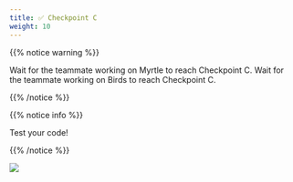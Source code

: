 ```yaml
---
title: ✅ Checkpoint C
weight: 10
---
```


{{% notice warning %}}

Wait for the teammate working on Myrtle to reach Checkpoint C.
Wait for the teammate working on Birds to reach Checkpoint C.

{{% /notice %}}

{{% notice info %}}

Test your code!

{{% /notice %}}

![](../../images/checkpoint9.gif)
